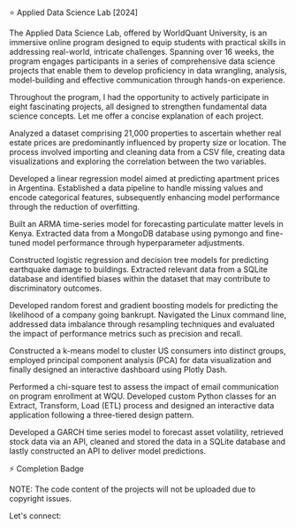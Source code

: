 ⭐ Applied Data Science Lab [2024]

The Applied Data Science Lab, offered by WorldQuant University, is an immersive online program designed to equip students with practical skills in addressing real-world, intricate challenges. Spanning over 16 weeks, the program engages participants in a series of comprehensive data science projects that enable them to develop proficiency in data wrangling, analysis, model-building and effective communication through hands-on experience.

Throughout the program, I had the opportunity to actively participate in eight fascinating projects, all designed to strengthen fundamental data science concepts. Let me offer a concise explanation of each project.




Analyzed a dataset comprising 21,000 properties to ascertain whether real estate prices are predominantly influenced by property size or location. The process involved importing and cleaning data from a CSV file, creating data visualizations and exploring the correlation between the two variables.




Developed a linear regression model aimed at predicting apartment prices in Argentina. Established a data pipeline to handle missing values and encode categorical features, subsequently enhancing model performance through the reduction of overfitting.




Built an ARMA time-series model for forecasting particulate matter levels in Kenya. Extracted data from a MongoDB database using pymongo and fine-tuned model performance through hyperparameter adjustments.




Constructed logistic regression and decision tree models for predicting earthquake damage to buildings. Extracted relevant data from a SQLite database and identified biases within the dataset that may contribute to discriminatory outcomes.




Developed random forest and gradient boosting models for predicting the likelihood of a company going bankrupt. Navigated the Linux command line, addressed data imbalance through resampling techniques and evaluated the impact of performance metrics such as precision and recall.




Constructed a k-means model to cluster US consumers into distinct groups, employed principal component analysis (PCA) for data visualization and finally designed an interactive dashboard using Plotly Dash.




Performed a chi-square test to assess the impact of email communication on program enrollment at WQU. Developed custom Python classes for an Extract, Transform, Load (ETL) process and designed an interactive data application following a three-tiered design pattern.




Developed a GARCH time series model to forecast asset volatility, retrieved stock data via an API, cleaned and stored the data in a SQLite database and lastly constructed an API to deliver model predictions.


⚡ Completion Badge



NOTE: The code content of the projects will not be uploaded due to copyright issues.


Let's connect:
